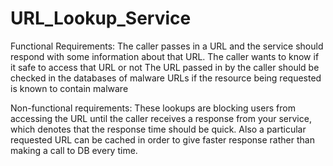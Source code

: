 # URL_Lookup_Service

Functional Requirements: 
The caller passes in a URL and the service should respond with some information about that URL. 
The caller wants to know if it safe to access that URL or not 
The URL passed in by the caller should be checked in the databases of malware URLs if the resource being requested is known to contain malware

Non-functional requirements: 
These lookups are blocking users from accessing the URL until the caller receives a response from your service, which denotes that the response time should be quick. Also a particular requested URL can be cached in order to give faster response rather than making a call to DB every time. 